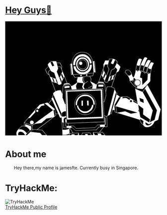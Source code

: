 <div>
  <a href="#">
    <h1>Hey Guys👋 </h1>
    <img src="https://github.com/jamesfte/jamesfte/blob/main/pathfinder.jpg" />
  </a>
</div>

<div>
  <h1>About me</h1>
  <p>&ensp;&ensp;&ensp;&ensp;Hey there,my name is jamesfte. Currently busy in Singapore.</p>
</div>

<div>
  <h1>TryHackMe:</h1>
    <script src="https://tryhackme.com/badge/1468898"></script>
    <img src="https://tryhackme-badges.s3.amazonaws.com/jamesfte.png" alt="TryHackMe">
  <br>
  <a href="https://tryhackme.com/p/jamesfte">TryHackMe Public Profile</a>
</div>
